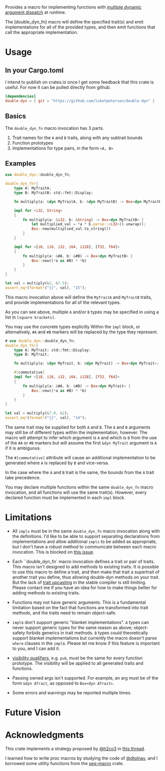 
Provides a macro for implementing functions with [multiple dynamic argument dispatch](https://en.wikipedia.org/wiki/Multiple_dispatch) at runtime.

The [double_dyn_fn] macro will define the specified trait(s) and emit implementations for all of the provided types, and then emit functions that call the appropriate implementation.

# Usage

## In your Cargo.toml
I intend to publish on crates.io once I get some feedback that this crate is useful.  For now it can be pulled directly from github.

```toml
[dependencies]
double-dyn = { git = "https://github.com/luketpeterson/double-dyn" }
```
## Basics
The `double_dyn_fn` macro invocation has 3 parts.

1. Trait names for the `A` and `B` traits, along with any subtrait bounds
2. Function prototypes
3. Implementations for type pairs, in the form `<A, B>`

## Examples

```rust
use double_dyn::double_dyn_fn;

double_dyn_fn!{
    type A: MyTraitA;
    type B: MyTraitB: std::fmt::Display;

    fn multiply(a: &dyn MyTraitA, b: &dyn MyTraitB) -> Box<dyn MyTraitB>;

    impl for <i32, String>
    {
        fn multiply(a: &i32, b: &String) -> Box<dyn MyTraitB> {
            let multiplied_val = *a * b.parse::<i32>().unwrap();
            Box::new(multiplied_val.to_string())
        }
    }

    impl for <[i8, i16, i32, i64, i128], [f32, f64]>
    {
        fn multiply(a: &#A, b: &#B) -> Box<dyn MyTraitB> {
            Box::new((*a as #B) * *b)
        }
    }
}

let val = multiply(&2, &7.5);
assert_eq!(format!("{}", val), "15");
```
This macro invocation above will define the `MyTraitA` and `MyTraitB` traits, and provide implementations for all of the relevant types.

As you can see above, multiple `A` and/or `B` types may be specified in using a list in `[square brackets]`.

You may use the concrete types explicitly Within the `impl` block, or alternatively, `#A` and `#B` markers will be replaced by the type they represent.

```rust
# use double_dyn::double_dyn_fn;
double_dyn_fn!{
    type A: MyTrait: std::fmt::Display;
    type B: MyTrait;

    fn multiply(a: &dyn MyTrait, b: &dyn MyTrait) -> Box<dyn MyTrait>;

    #[commutative]
    impl for <[i8, i16, i32, i64, i128], [f32, f64]>
    {
        fn multiply(a: &#A, b: &#B) -> Box<dyn MyTrait> {
            Box::new((*a as #B) * *b)
        }
    }
}

let val = multiply(&7.0, &2);
assert_eq!(format!("{}", val), "14");
```
The same trait may be supplied for both `A` and `B`.  The `A` and `B` arguments may still be of different types within the implementation, however.  The macro will attempt to infer which argument is `A` and which is `B` from the use of the `#A` or `#B` markers but will assume the first `&dyn MyTrait` argument is `A` if it is ambiguous.

The `#[commutative]` attribute will cause an additional implementation to be generated where `A` is replaced by `B` and vice-versa.

In the case where the `A` and `B` trait is the same, the bounds from the `A` trait take precedence.

You may declare multiple functions within the same `double_dyn_fn` macro invocation, and all functions will use the same trait(s).  However, every declared function must be implemented in each `impl` block.

# Limitations

- All `impls` must be in the same `double_dyn_fn` macro invocation along with the definitions.  I'd like to be able to support separating declarations from implementations and allow additional `impls` to be added as appropriate, but I don't have a robust method to communicate between each macro invocation.  This is blocked on [this issue](https://github.com/rust-lang/rust/issues/44034).

- Each ``double_dyn_fn` macro invocation defines a trait or pair of traits.  This macro isn't designed to add methods to existing traits.  It is possible to use this macro to define a trait, and then make that trait a supertrait of another trait you define, thus allowing double-dyn methods on your trait.  But the lack of [trait upcasting](https://github.com/rust-lang/rust/issues/65991) in the stable compiler is still limiting.  Please contact me if you have an idea for how to make things better for adding methods to existing traits.

- Functions may not have generic arguments.  This is a fundamental limitation based on the fact that functions are transformed into trait methods, and the traits need to remain object-safe.

- `impl`s don't support generic "blanket implementations".  `A` types can never support generic types for the same reason as above; object-safety forbids generics in trait methods.  `B` types could theoretically support blanket implementations but currently the macro doesn't parse `where` clauses in the `impl`s.  Please let me know if this feature is important to you, and I can add it.

- [visibility qualifiers](https://doc.rust-lang.org/reference/visibility-and-privacy.html), e.g. `pub`, must be the same for every function prototype.  The visibility will be applied to all generated traits and functions.

- Passing owned args isn't supported.  For example, an arg must be of the form `&dyn ATrait`, as opposed to `Box<dyn ATrait>`.

- Some errors and warnings may be reported multiple times.

# Future Vision



# Acknowledgments

This crate implements a strategy proposed by [@h2co3](http://h2co3.github.io/) in [this thread](https://users.rust-lang.org/t/dyn-dispatch-on-multiple-types).

I learned how to write proc macros by studying the code of [@dtolnay](https://github.com/dtolnay), and I borrowed some utility functions from the [seq-macro](https://github.com/dtolnay/seq-macro) crate.

